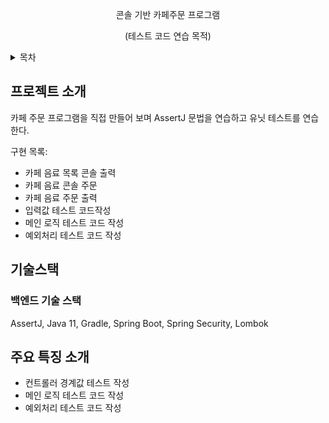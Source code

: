 <div align="center">
  <p align="center">
  콘솔 기반 카페주문 프로그램
  </p>
  <p align="center">
  (테스트 코드 연습 목적)
  </p>
</div>

<!-- TABLE OF CONTENTS -->
<details>
  <summary>목차</summary>
  <ol>
    <li><a href="#프로젝트-소개">프로젝트 소개</a></li>
    <li><a href="#기술스택">기술 스택</a></li>
    <li><a href="#주요-기능-소개">주요 기능 소개</a></li>
  </ol>
</details>


## 프로젝트 소개
카페 주문 프로그램을 직접 만들어 보며 AssertJ 문법을 연습하고 유닛 테스트를 연습한다.

구현 목록:
* 카페 음료 목록 콘솔 출력
* 카페 음료 콘솔 주문
* 카페 음료 주문 출력
* 입력값 테스트 코드작성
* 메인 로직 테스트 코드 작성
* 예외처리 테스트 코드 작성

## 기술스택
### 백엔드 기술 스택
AssertJ, Java 11, Gradle, Spring Boot, Spring Security, Lombok

## 주요 특징 소개
* 컨트롤러 경계값 테스트 작성
* 메인 로직 테스트 코드 작성
* 예외처리 테스트 코드 작성
